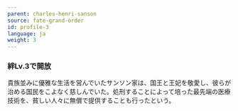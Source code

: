 ```yaml
---
parent: charles-henri-sanson
source: fate-grand-order
id: profile-3
language: ja
weight: 3
---
```


### 絆Lv.3で開放

貴族並みに優雅な生活を営んでいたサンソン家は、国王と王妃を敬愛し、彼らが治める国民をこよなく慈しんでいた。処刑することによって培った最先端の医療技術を、貧しい人々に無償で提供することも行ったという。
